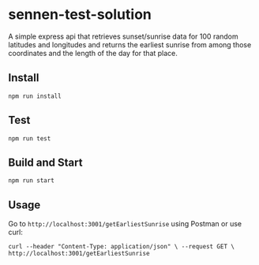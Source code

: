 # sennen-test-solution

A simple express api that retrieves sunset/sunrise data for 100 random latitudes and longitudes and returns the earliest sunrise from among those coordinates and the length of the day for that place.

## Install
`npm run install`

## Test
`npm run test`

## Build and Start
`npm run start`

## Usage
Go to `http://localhost:3001/getEarliestSunrise` using Postman or use curl:

`curl --header "Content-Type: application/json" \
  --request GET \
  http://localhost:3001/getEarliestSunrise
`